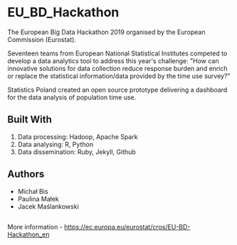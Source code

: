 # EU_BD_Hackathon

The European Big Data Hackathon 2019 organised by the European Commission (Eurostat).
  
Seventeen teams from European National Statistical Institutes competed to develop a data analytics tool to address this year's challenge:
"How can innovative solutions for data collection reduce response burden and enrich or replace the statistical information/data provided by the time use survey?"

Statistics Poland created an open source prototype delivering a dashboard for the data analysis of population time use.

## Built With
1) Data processing: Hadoop, Apache Spark
2) Data analysing: R, Python
3) Data dissemination: Ruby, Jekyll, Github

## Authors
- Michał Bis
- Paulina Małek
- Jacek Maślankowski

##
More information - https://ec.europa.eu/eurostat/cros/EU-BD-Hackathon_en
